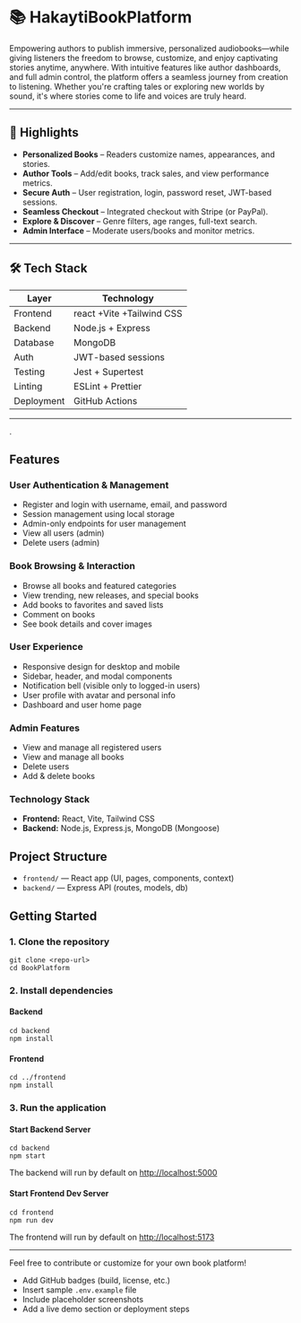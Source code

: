 # 📚 HakaytiBookPlatform

Empowering authors to publish immersive, personalized audiobooks—while giving listeners the freedom to browse, customize, and enjoy captivating stories anytime, anywhere. With intuitive features like author dashboards,  and full admin control, the platform offers a seamless journey from creation to listening. Whether you're crafting tales or exploring new worlds by sound, it's where stories come to life and voices are truly heard.

---

## 🚀 Highlights

- **Personalized Books** – Readers customize names, appearances, and stories.  
- **Author Tools** – Add/edit books, track sales, and view performance metrics.  
- **Secure Auth** – User registration, login, password reset, JWT-based sessions.  
- **Seamless Checkout** – Integrated checkout with Stripe (or PayPal).  
- **Explore & Discover** – Genre filters, age ranges, full-text search.  
- **Admin Interface** – Moderate users/books and monitor metrics.

---

## 🛠️ Tech Stack

| Layer       | Technology                |
|-------------|---------------------------|
| Frontend    | react +Vite +Tailwind CSS |
| Backend     | Node.js + Express         |
| Database    | MongoDB                   |
| Auth        | JWT-based sessions        |
| Testing     | Jest + Supertest          |
| Linting     | ESLint + Prettier         |
| Deployment  | GitHub Actions            |

---
.

## Features

### User Authentication & Management
- Register and login with username, email, and password
- Session management using local storage
- Admin-only endpoints for user management
- View all users (admin)
- Delete users (admin)

### Book Browsing & Interaction
- Browse all books and featured categories
- View trending, new releases, and special books
- Add books to favorites and saved lists
- Comment on books
- See book details and cover images

### User Experience
- Responsive design for desktop and mobile
- Sidebar, header, and modal components
- Notification bell (visible only to logged-in users)
- User profile with avatar and personal info
- Dashboard and user home page

### Admin Features
- View and manage all registered users
- View and manage all books
- Delete users
- Add & delete books 

### Technology Stack
- **Frontend:** React, Vite, Tailwind CSS
- **Backend:** Node.js, Express.js, MongoDB (Mongoose)

## Project Structure
- `frontend/` — React app (UI, pages, components, context)
- `backend/` — Express API (routes, models, db)

## Getting Started

### 1. Clone the repository
```
git clone <repo-url>
cd BookPlatform
```

### 2. Install dependencies

#### Backend
```
cd backend
npm install
```

#### Frontend
```
cd ../frontend
npm install
```

### 3. Run the application

#### Start Backend Server
```
cd backend
npm start
```
The backend will run by default on [http://localhost:5000](http://localhost:5000)

#### Start Frontend Dev Server
```
cd frontend
npm run dev
```
The frontend will run by default on [http://localhost:5173](http://localhost:5173)

---

Feel free to contribute or customize for your own book platform!
- Add GitHub badges (build, license, etc.)
- Insert sample `.env.example` file
- Include placeholder screenshots
- Add a live demo section or deployment steps

